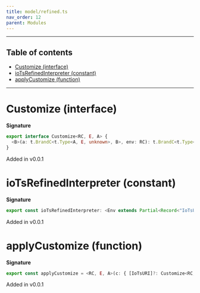 ```yaml
---
title: model/refined.ts
nav_order: 12
parent: Modules
---
```


---

<h2 class="text-delta">Table of contents</h2>

- [Customize (interface)](#customize-interface)
- [ioTsRefinedInterpreter (constant)](#iotsrefinedinterpreter-constant)
- [applyCustomize (function)](#applycustomize-function)

---

# Customize (interface)

**Signature**

```ts
export interface Customize<RC, E, A> {
  <B>(a: t.BrandC<t.Type<A, E, unknown>, B>, env: RC): t.BrandC<t.Type<A, E, unknown>, B> // t.Type<A, E, unknown>
}
```

Added in v0.0.1

# ioTsRefinedInterpreter (constant)

**Signature**

```ts
export const ioTsRefinedInterpreter: <Env extends Partial<Record<"IoTsURI", any>>>() => ModelAlgebraRefined2<"IoTsURI", Env> = ...
```

Added in v0.0.1

# applyCustomize (function)

**Signature**

```ts
export const applyCustomize = <RC, E, A>(c: { [IoTsURI]?: Customize<RC, E, A> } | undefined) => ...
```

Added in v0.0.1
